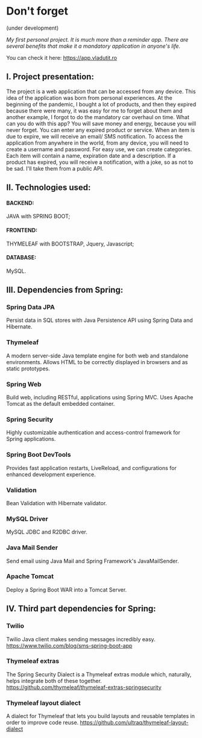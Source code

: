 # Don't forget
(under development)

_My first personal project. It is much more than a reminder app. 
There are several benefits that make it a mandatory application in anyone's life._

You can check it here: https://app.vladutit.ro


## **I. Project presentation:**

The project is a web application that can be accessed from any device. 
This idea of the application was born from personal experiences. 
At the beginning of the pandemic, I bought a lot of products, and then they expired because there were many, 
it was easy for me to forget about them and another example, I forgot to do the mandatory car overhaul on time.
What can you do with this app? You will save money and energy, because you will never forget. 
You can enter any expired product or service. 
When an item is due to expire, we will receive an email/ SMS notification. 
To access the application from anywhere in the world, from any device, you will need to create a username and password. 
For easy use, we can create categories. Each item will contain a name, expiration date and a description. 
If a product has expired, you will receive a notification, with a joke, so as not to be sad. 
I'll take them from a public API.

## **II. Technologies used:**

#### BACKEND:
JAVA with SPRING BOOT;

#### FRONTEND:
THYMELEAF with BOOTSTRAP, Jquery, Javascript;

#### DATABASE:
MySQL.

## **III. Dependencies from Spring:**

### Spring Data JPA
Persist data in SQL stores with Java Persistence API using Spring Data and Hibernate.
### Thymeleaf
A modern server-side Java template engine for both web and standalone environments. 
Allows HTML to be correctly displayed in browsers and as static prototypes.
### Spring Web
Build web, including RESTful, applications using Spring MVC. Uses Apache Tomcat as the default embedded container.
### Spring Security
Highly customizable authentication and access-control framework for Spring applications.
### Spring Boot DevTools
Provides fast application restarts, LiveReload, and configurations for enhanced development experience.
### Validation
Bean Validation with Hibernate validator.
### MySQL Driver
MySQL JDBC and R2DBC driver.
### Java Mail Sender
Send email using Java Mail and Spring Framework's JavaMailSender.
### Apache Tomcat
Deploy a Spring Boot WAR into a Tomcat Server.

## **IV. Third part dependencies for Spring:**

### Twilio
Twilio Java client makes sending messages incredibly easy.
https://www.twilio.com/blog/sms-spring-boot-app
### Thymeleaf extras
The Spring Security Dialect is a Thymeleaf extras module which, naturally, helps integrate both of these together.
https://github.com/thymeleaf/thymeleaf-extras-springsecurity
### Thymeleaf layout dialect
A dialect for Thymeleaf that lets you build layouts and reusable templates in order to improve code reuse.
https://github.com/ultraq/thymeleaf-layout-dialect
